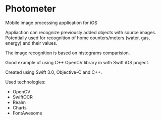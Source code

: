 # Photometer
Mobile image processing application for iOS

Appliaction can recognize previously added objects with source images. Potentially used for recognition of home counters/meters (water, gas, energy) and their values.

The image recognition is based on histograms comparision.

Good example of using C++ OpenCV library in  with Swift iOS project.

Created using Swift 3.0, Objective-C and C++.

Used technologies:

* OpenCV
* SwiftOCR
* Realm
* Charts
* FontAwesome
